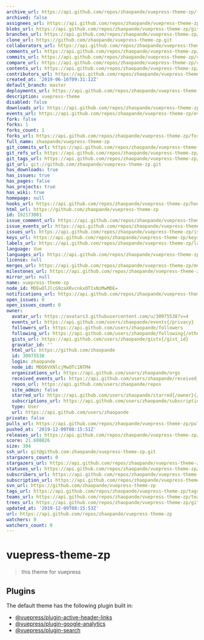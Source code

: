 ```yaml
---
archive_url: https://api.github.com/repos/zhaopande/vuepress-theme-zp/{archive_format}{/ref}
archived: false
assignees_url: https://api.github.com/repos/zhaopande/vuepress-theme-zp/assignees{/user}
blobs_url: https://api.github.com/repos/zhaopande/vuepress-theme-zp/git/blobs{/sha}
branches_url: https://api.github.com/repos/zhaopande/vuepress-theme-zp/branches{/branch}
clone_url: https://github.com/zhaopande/vuepress-theme-zp.git
collaborators_url: https://api.github.com/repos/zhaopande/vuepress-theme-zp/collaborators{/collaborator}
comments_url: https://api.github.com/repos/zhaopande/vuepress-theme-zp/comments{/number}
commits_url: https://api.github.com/repos/zhaopande/vuepress-theme-zp/commits{/sha}
compare_url: https://api.github.com/repos/zhaopande/vuepress-theme-zp/compare/{base}...{head}
contents_url: https://api.github.com/repos/zhaopande/vuepress-theme-zp/contents/{+path}
contributors_url: https://api.github.com/repos/zhaopande/vuepress-theme-zp/contributors
created_at: '2019-06-16T09:31:12Z'
default_branch: master
deployments_url: https://api.github.com/repos/zhaopande/vuepress-theme-zp/deployments
description: vuepress-theme
disabled: false
downloads_url: https://api.github.com/repos/zhaopande/vuepress-theme-zp/downloads
events_url: https://api.github.com/repos/zhaopande/vuepress-theme-zp/events
fork: false
forks: 1
forks_count: 1
forks_url: https://api.github.com/repos/zhaopande/vuepress-theme-zp/forks
full_name: zhaopande/vuepress-theme-zp
git_commits_url: https://api.github.com/repos/zhaopande/vuepress-theme-zp/git/commits{/sha}
git_refs_url: https://api.github.com/repos/zhaopande/vuepress-theme-zp/git/refs{/sha}
git_tags_url: https://api.github.com/repos/zhaopande/vuepress-theme-zp/git/tags{/sha}
git_url: git://github.com/zhaopande/vuepress-theme-zp.git
has_downloads: true
has_issues: true
has_pages: false
has_projects: true
has_wiki: true
homepage: null
hooks_url: https://api.github.com/repos/zhaopande/vuepress-theme-zp/hooks
html_url: https://github.com/zhaopande/vuepress-theme-zp
id: 192173001
issue_comment_url: https://api.github.com/repos/zhaopande/vuepress-theme-zp/issues/comments{/number}
issue_events_url: https://api.github.com/repos/zhaopande/vuepress-theme-zp/issues/events{/number}
issues_url: https://api.github.com/repos/zhaopande/vuepress-theme-zp/issues{/number}
keys_url: https://api.github.com/repos/zhaopande/vuepress-theme-zp/keys{/key_id}
labels_url: https://api.github.com/repos/zhaopande/vuepress-theme-zp/labels{/name}
language: Vue
languages_url: https://api.github.com/repos/zhaopande/vuepress-theme-zp/languages
license: null
merges_url: https://api.github.com/repos/zhaopande/vuepress-theme-zp/merges
milestones_url: https://api.github.com/repos/zhaopande/vuepress-theme-zp/milestones{/number}
mirror_url: null
name: vuepress-theme-zp
node_id: MDEwOlJlcG9zaXRvcnkxOTIxNzMwMDE=
notifications_url: https://api.github.com/repos/zhaopande/vuepress-theme-zp/notifications{?since,all,participating}
open_issues: 0
open_issues_count: 0
owner:
  avatar_url: https://avatars3.githubusercontent.com/u/30975538?v=4
  events_url: https://api.github.com/users/zhaopande/events{/privacy}
  followers_url: https://api.github.com/users/zhaopande/followers
  following_url: https://api.github.com/users/zhaopande/following{/other_user}
  gists_url: https://api.github.com/users/zhaopande/gists{/gist_id}
  gravatar_id: ''
  html_url: https://github.com/zhaopande
  id: 30975538
  login: zhaopande
  node_id: MDQ6VXNlcjMwOTc1NTM4
  organizations_url: https://api.github.com/users/zhaopande/orgs
  received_events_url: https://api.github.com/users/zhaopande/received_events
  repos_url: https://api.github.com/users/zhaopande/repos
  site_admin: false
  starred_url: https://api.github.com/users/zhaopande/starred{/owner}{/repo}
  subscriptions_url: https://api.github.com/users/zhaopande/subscriptions
  type: User
  url: https://api.github.com/users/zhaopande
private: false
pulls_url: https://api.github.com/repos/zhaopande/vuepress-theme-zp/pulls{/number}
pushed_at: '2019-12-09T08:15:51Z'
releases_url: https://api.github.com/repos/zhaopande/vuepress-theme-zp/releases{/id}
score: 21.608826
size: 304
ssh_url: git@github.com:zhaopande/vuepress-theme-zp.git
stargazers_count: 0
stargazers_url: https://api.github.com/repos/zhaopande/vuepress-theme-zp/stargazers
statuses_url: https://api.github.com/repos/zhaopande/vuepress-theme-zp/statuses/{sha}
subscribers_url: https://api.github.com/repos/zhaopande/vuepress-theme-zp/subscribers
subscription_url: https://api.github.com/repos/zhaopande/vuepress-theme-zp/subscription
svn_url: https://github.com/zhaopande/vuepress-theme-zp
tags_url: https://api.github.com/repos/zhaopande/vuepress-theme-zp/tags
teams_url: https://api.github.com/repos/zhaopande/vuepress-theme-zp/teams
trees_url: https://api.github.com/repos/zhaopande/vuepress-theme-zp/git/trees{/sha}
updated_at: '2019-12-09T08:15:53Z'
url: https://api.github.com/repos/zhaopande/vuepress-theme-zp
watchers: 0
watchers_count: 0
---
```

# vuepress-theme-zp

>this theme for vuepress

## Plugins

The default theme has the following plugin built in:

- [@vuepress/plugin-active-header-links](https://github.com/vuejs/vuepress/tree/master/packages/@vuepress/plugin-active-header-links)
- [@vuepress/plugin-google-analytics](https://github.com/vuejs/vuepress/tree/master/packages/%40vuepress/plugin-google-analytics)
- [@vuepress/plugin-search](https://github.com/vuejs/vuepress/tree/master/packages/%40vuepress/plugin-search)
